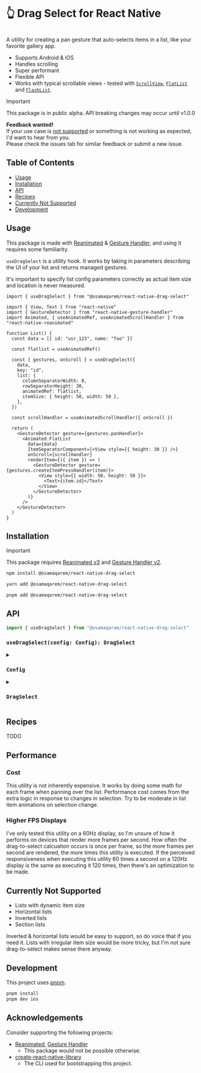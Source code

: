 # 👆 Drag Select for React Native

<pre></pre>

A utility for creating a pan gesture that auto-selects items in a list, like your favorite gallery app.

- Supports Android & iOS
- Handles scrolling
- Super performant
- Flexible API
- Works with typical scrollable views - tested with [`ScrollView`](https://reactnative.dev/docs/scrollview), [`FlatList`](https://reactnative.dev/docs/flatlist) and [`FlashList`](https://shopify.github.io/flash-list/).

> [!IMPORTANT]
> This package is in public alpha. API breaking changes may occur until v1.0.0
>
> <strong>Feedback wanted!</strong><br/>
> If your use case is [not supported](#currently-not-supported) or something is not working as expected, I'd want to hear from you.<br/>Please check the issues tab for similar feedback or submit a new issue.

## Table of Contents

- [Usage](#usage)
- [Installation](#installation)
- [API](#api)
- [Recipes](#recipes)
- [Currently Not Supported](#currently-not-supported)
- [Development](#development)

## Usage

This package is made with [Reanimated](https://docs.swmansion.com/react-native-reanimated) & [Gesture Handler](https://docs.swmansion.com/react-native-gesture-handler), and using it requires some familiarity.

`useDragSelect` is a utility hook. It works by taking in parameters describing the UI of your list and returns managed gestures.

It's important to specify list config parameters correctly as actual item size and location is never measured.

```tsx
import { useDragSelect } from "@osamaqarem/react-native-drag-select"

import { View, Text } from "react-native"
import { GestureDetector } from "react-native-gesture-handler"
import Animated, { useAnimatedRef, useAnimatedScrollHandler } from "react-native-reanimated"

function List() {
  const data = [{ id: "usr_123", name: "foo" }]

  const flatlist = useAnimatedRef()

  const { gestures, onScroll } = useDragSelect({
    data,
    key: "id",
    list: {
      columnSeparatorWidth: 0,
      rowSeparatorHeight: 30,
      animatedRef: flatlist,
      itemSize: { height: 50, width: 50 },
    },
  })

  const scrollHandler = useAnimatedScrollHandler({ onScroll })

  return (
    <GestureDetector gesture={gestures.panHandler}>
      <Animated.FlatList
        data={data}
        ItemSeparatorComponent={<View style={{ height: 30 }} />}
        onScroll={scrollHandler}
        renderItem={({ item }) => (
          <GestureDetector gesture={gestures.createItemPressHandler(item)}>
            <View style={{ width: 50, height: 50 }}>
              <Text>{item.id}</Text>
            </View>
          </GestureDetector>
        )}
      />
    </GestureDetector>
  )
}
```

## Installation

> [!IMPORTANT]
> This package requires [Reanimated v3](https://docs.swmansion.com/react-native-reanimated/docs/fundamentals/getting-started/#installation) and [Gesture Handler v2](https://docs.swmansion.com/react-native-gesture-handler/docs/fundamentals/installation/).

```sh
npm install @osamaqarem/react-native-drag-select
```

```sh
yarn add @osamaqarem/react-native-drag-select
```

```sh
pnpm add @osamaqarem/react-native-drag-select
```

## API

```ts
import { useDragSelect } from "@osamaqarem/react-native-drag-select"
```

### `useDragSelect(config: Config): DragSelect`

<details>
<summary>

### `Config`

</summary>

```ts
interface Config<ListItem> {
  /**
   * The same array of items rendered on screen in a scrollable view.
   */
  data: Array<ListItem>
  /**
   * Key or path to key which uniquely identifies an item in the list.
   *
   * @example
   * const item = { id: "usr_123", name: "foo" }
   * useDragSelect({ key: "id" })
   */
  key: PropertyPaths<ListItem>
  list: {
    /**
     * An [animated ref](https://docs.swmansion.com/react-native-reanimated/docs/core/useAnimatedRef) to
     * the scrollable view where the items are rendered.
     *
     * @example
     * const animatedRef = useAnimatedRef()
     * useDragSelect({ list: { animatedRef } })
     * return <Animated.FlatList ref={animatedRef} />
     */
    animatedRef: AnimatedRef<any>
    /**
     * Number of columns in the list.
     * @default 1
     */
    numColumns?: number
    /**
     * Amount of horizontal space between items.
     */
    rowSeparatorHeight: number
    /**
     * Amount of vertical space between items.
     */
    columnSeparatorWidth: number
    /**
     * The height and width of each item in the list.
     */
    itemSize: {
      width: number
      height: number
    }
  }
  /**
   * Configuration for the long press gesture. Long pressing an item activates selection mode.
   * When selection mode is active, tapping any item will add or remove it from selection.
   */
  longPressGesture?: {
    /**
     * Whether long pressing to activate selection mode is enabled.
     * @default true
     */
    enabled?: boolean
    /**
     * The amount of time in milliseconds an item must be pressed before selection mode activates.
     * @default 300
     */
    minDurationMs?: number
  }
  /**
   * Configuration for automatic scrolling while panning gesture.
   */
  panScrollGesture?: {
    /**
     * Whether pan-scrolling is enabled.
     * @default true
     */
    enabled?: boolean
    /**
     * How close should the pointer be to the start of the list before **inverse** scrolling begins.
     * A value between 0 and 1 where 1 is equal to the height of the list.
     * @default 0.15
     */
    startThreshold?: number
    /**
     * How close should the pointer be to the end of the list before scrolling begins.
     * A value between 0 and 1 where 1 is equal to the height of the list.
     * @default 0.85
     */
    endThreshold?: number
    /**
     * The maximum scrolling speed when the pointer is near the starting edge of the list window.
     * Must be higher than 0.
     * @default
     *  - 8 on iOS
     *  - 1 on Android
     */
    startMaxVelocity?: number
    /**
     * The maximum scrolling speed when the pointer is at the ending edge of the list window.
     * Must be higher than 0.
     * @default
     *  - 8 on iOS
     *  - 1 on Android
     */
    endMaxVelocity?: number
  }
  /**
   * Invoked on the JS thread whenever an item is tapped, but not added to selection.
   * Use this callback to handle press events instead of wrapping items in a pressable component.
   */
  onItemPress: (item: ListItem) => void
  /**
   * Invoked on the JS thread whenever an item is added to selection.
   */
  onItemSelected: (item: ListItem) => void
  /**
   * Invoked on the JS thread whenever an item is removed from selection.
   */
  onItemDeselected: (item: ListItem) => void
}
```

</details>

<details>
<summary>

### `DragSelect`

</summary>

```ts
interface DragSelect<ListItem> {
  /**
   * Must be passed to the animated list to use the pan-scroll gesture.
   * Used to obtain scroll offset and list window size.
   */
  onScroll: (event: ReanimatedScrollEvent) => void
  gestures: {
    /**
     * This is a composed [tap](https://docs.swmansion.com/react-native-gesture-handler/docs/gestures/tap-gesture) and
     * [long-press](https://docs.swmansion.com/react-native-gesture-handler/docs/gestures/long-press-gesture) gesture.
     * Note that the long press gesture can be disabled by setting `config.longPressGesture.enabled` to `false`. See {@link Config.longPressGesture}.
     *
     * Do not customize the behavior of this gesture directly.
     * Instead, [compose](https://docs.swmansion.com/react-native-gesture-handler/docs/gestures/composed-gestures) it with your own custom gestures.
     *
     */
    createItemPressHandler: (item: ListItem) => SimultaneousGesture
    /**
     * This is a single [pan gesture](https://docs.swmansion.com/react-native-gesture-handler/docs/gestures/pan-gesture).
     * If you need to rely solely on pressing items for selection, you can disable the pan gesture by setting `config.panScrollGesture.enabled` to `false`. See {@link Config.panScrollGesture}.
     *
     * Do not customize the behavior of this gesture directly.
     * Instead, [compose](https://docs.swmansion.com/react-native-gesture-handler/docs/gestures/composed-gestures) it with your own custom gestures.
     */
    panHandler: PanGesture
  }
  selection: {
    /**
     * Whether the selection mode is active.
     *
     * When active, tapping list items will add them or remove them from selection.
     * Config callbacks {@link Config.onItemSelected} and {@link Config.onItemDeselected} will be invoked instead of {@link Config.onItemPress}.
     */
    active: ReadonlySharedValue<boolean>
    /**
     * Add an item to selection. When there are no selected items, adding a single item to selection activates selection mode.
     *
     * Must be invoked on the JS thread.
     * Note that updates are reflected asynchronously on the JS thread and synchronously on the UI thread.
     */
    add: (id: string) => void
    /**
     * Clear all selected items. Clearing selected items automatically deactivates selection mode.
     *
     * Must be invoked on the JS thread.
     * Note that updates are reflected asynchronously on the JS thread and synchronously on the UI thread.
     */
    clear: () => void
    /**
     * Remove an item from selection.
     * When the last item is removed from selection, selection mode is deactivated.
     *
     * Must be invoked on the JS thread.
     * Note that updates are reflected asynchronously on the JS thread and synchronously on the UI thread.
     */
    delete: (id: string) => void
    /**
     * Indicates whether an item is selected.
     *
     * Must be invoked on the JS thread.
     * Note that updates are reflected asynchronously on the JS thread and synchronously on the UI thread.
     */
    has: (id: string) => boolean
    /**
     * Count of currently selected items.
     */
    size: ReadonlySharedValue<number>
  }
}
```

</details>

## Recipes

TODO

## Performance

### Cost

This utility is not inherently expensive. It works by doing some math for each frame when panning over the list.
Performance cost comes from the extra logic in response to changes in selection. Try to be moderate in list item animations on selection change.

### Higher FPS Displays

I've only tested this utility on a 60Hz display, so I'm unsure of how it performs on devices that render more frames per second. How often the drag-to-select calcuation occurs is once per frame, so the more frames per second are rendered, the more times this utility is executed. If the perceived responsiveness when executing this utility 60 times a second on a 120Hz display is the same as executing it 120 times, then there's an optimization to be made.

## Currently Not Supported

- Lists with dynamic item size
- Horizontal lists
- Inverted lists
- Section lists

Inverted & horizontal lists would be easy to support, so do voice that if you need it. Lists with irregular item size would be more tricky, but I'm not sure drag-to-select makes sense there anyway.


## Development

This project uses [pnpm](https://pnpm.io/installation).

```sh
pnpm install
pnpm dev ios
```

## Acknowledgements

Consider supporting the following projects:

- [Reanimated](https://github.com/software-mansion/react-native-reanimated), [Gesture Handler](https://github.com/software-mansion/react-native-gesture-handler)
  - This package would not be possible otherwise.
- [create-react-native-library](https://github.com/callstack/react-native-builder-bob)
  - The CLI used for bootstrapping this project.